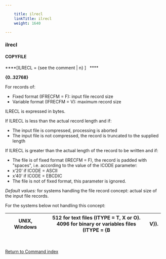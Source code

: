 ```yaml
---

    title: ilrecl
    linkTitle: ilrecl
    weight: 1640

---
```

<span id="ilrecl"></span>

### ilrecl

#### COPYFILE

****\[ILRECL = {see the comment
| n} \]   ****

****{0..32768}****

For records of:

- Fixed format (IFRECFM = F): input file record
    size
- Variable format (IFRECFM = V): maximum record
    size

ILRECL is expressed in bytes.

If ILRECL is less than the actual record length and if:

- The input file is compressed, processing is aborted
- The input file is not compressed, the record is
    truncated to the supplied length

If ILRECL is greater than the actual length of the record to be written
and if:

- The file is of fixed format (IRECFM = F), the
    record is padded with "spaces", i.e. according to the value
    of the ICODE parameter:
- x‘20’ if ICODE = ASCII
- x‘40’ if ICODE = EBCDIC
- The file is not of fixed format, this parameter
    is ignored.

*Default values:* for systems handling
the file record concept: actual size of the input file records.

For the systems below not handling this concept:


| **UNIX, Windows** | 512 for text files (ITYPE = T, X or O).<br /> 4096 for binary or variables files (ITYPE = {B | V}). |
| --- | --- | --- |


 

[Return to Command index](../../)
